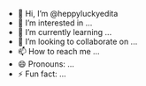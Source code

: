 - 👋 Hi, I’m @heppyluckyedita
- 👀 I’m interested in ...
- 🌱 I’m currently learning ...
- 💞️ I’m looking to collaborate on ...
- 📫 How to reach me ...
- 😄 Pronouns: ...
- ⚡ Fun fact: ...

<!---
heppyluckyedita/heppyluckyedita is a ✨ special ✨ repository because its `README.md` (this file) appears on your GitHub profile.
You can click the Preview link to take a look at your changes.
--->

